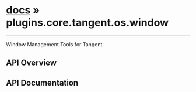 # [docs](index.md) » plugins.core.tangent.os.window
---

Window Management Tools for Tangent.

## API Overview

## API Documentation

